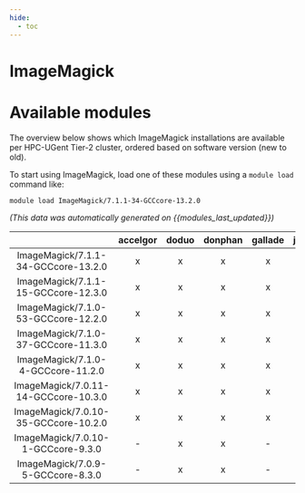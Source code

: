 ```yaml
---
hide:
  - toc
---
```


ImageMagick
===========

# Available modules


The overview below shows which ImageMagick installations are available per HPC-UGent Tier-2 cluster, ordered based on software version (new to old).

To start using ImageMagick, load one of these modules using a `module load` command like:

```shell
module load ImageMagick/7.1.1-34-GCCcore-13.2.0
```

*(This data was automatically generated on {{modules_last_updated}})*  

| |accelgor|doduo|donphan|gallade|joltik|shinx|skitty|
| :---: | :---: | :---: | :---: | :---: | :---: | :---: | :---: |
|ImageMagick/7.1.1-34-GCCcore-13.2.0|x|x|x|x|x|x|x|
|ImageMagick/7.1.1-15-GCCcore-12.3.0|x|x|x|x|x|x|x|
|ImageMagick/7.1.0-53-GCCcore-12.2.0|x|x|x|x|x|-|-|
|ImageMagick/7.1.0-37-GCCcore-11.3.0|x|x|x|x|x|-|-|
|ImageMagick/7.1.0-4-GCCcore-11.2.0|x|x|x|x|x|-|-|
|ImageMagick/7.0.11-14-GCCcore-10.3.0|x|x|x|x|x|-|-|
|ImageMagick/7.0.10-35-GCCcore-10.2.0|x|x|x|x|x|-|-|
|ImageMagick/7.0.10-1-GCCcore-9.3.0|-|x|x|-|x|-|-|
|ImageMagick/7.0.9-5-GCCcore-8.3.0|-|x|x|-|x|-|-|
